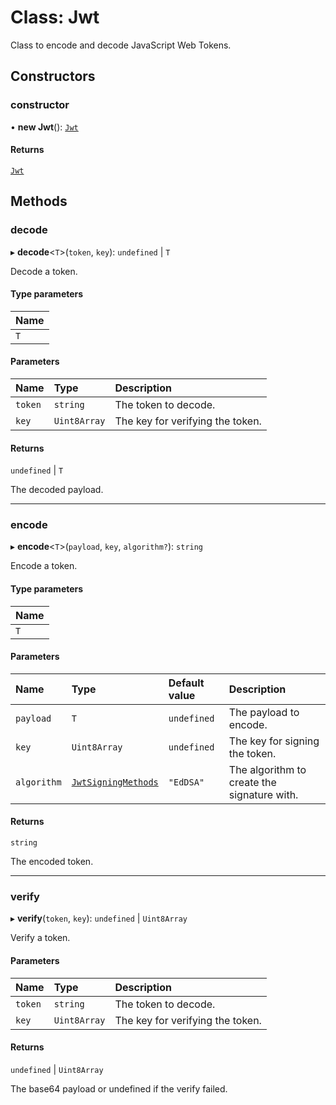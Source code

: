 # Class: Jwt

Class to encode and decode JavaScript Web Tokens.

## Constructors

### constructor

• **new Jwt**(): [`Jwt`](Jwt.md)

#### Returns

[`Jwt`](Jwt.md)

## Methods

### decode

▸ **decode**\<`T`\>(`token`, `key`): `undefined` \| `T`

Decode a token.

#### Type parameters

| Name |
| :------ |
| `T` |

#### Parameters

| Name | Type | Description |
| :------ | :------ | :------ |
| `token` | `string` | The token to decode. |
| `key` | `Uint8Array` | The key for verifying the token. |

#### Returns

`undefined` \| `T`

The decoded payload.

___

### encode

▸ **encode**\<`T`\>(`payload`, `key`, `algorithm?`): `string`

Encode a token.

#### Type parameters

| Name |
| :------ |
| `T` |

#### Parameters

| Name | Type | Default value | Description |
| :------ | :------ | :------ | :------ |
| `payload` | `T` | `undefined` | The payload to encode. |
| `key` | `Uint8Array` | `undefined` | The key for signing the token. |
| `algorithm` | [`JwtSigningMethods`](../modules.md#jwtsigningmethods) | `"EdDSA"` | The algorithm to create the signature with. |

#### Returns

`string`

The encoded token.

___

### verify

▸ **verify**(`token`, `key`): `undefined` \| `Uint8Array`

Verify a token.

#### Parameters

| Name | Type | Description |
| :------ | :------ | :------ |
| `token` | `string` | The token to decode. |
| `key` | `Uint8Array` | The key for verifying the token. |

#### Returns

`undefined` \| `Uint8Array`

The base64 payload or undefined if the verify failed.
